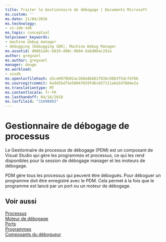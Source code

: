 ```yaml
---
title: Traiter le Gestionnaire de débogage | Documents Microsoft
ms.custom: ''
ms.date: 11/04/2016
ms.technology:
- vs-ide-sdk
ms.topic: conceptual
helpviewer_keywords:
- machine debug manager
- debugging [Debugging SDK], Machine Debug Manager
ms.assetid: d0861e0c-b819-490c-9604-5e6d08ac291a
author: gregvanl
ms.author: gregvanl
manager: douge
ms.workload:
- vssdk
ms.openlocfilehash: d3ce0979b02ac3b0e8bb01f038c9883f5dcfd766
ms.sourcegitcommit: 6a9d5bd75e50947659fd6c837111a6a547884e2a
ms.translationtype: MT
ms.contentlocale: fr-FR
ms.lasthandoff: 04/16/2018
ms.locfileid: "31098093"
---
```

# <a name="process-debug-manager"></a>Gestionnaire de débogage de processus
Le Gestionnaire de processus de débogage (PDM) est un composant de Visual Studio qui gère les programmes et processus, ce qui les rend disponibles pour la session de débogage manager et les moteurs de débogage.  
  
 PDM gère tous les processus qui peuvent être débogués. Pour déboguer un programme doit être enregistré avec le PDM. Cela permet à la fois que le programme est lancé par un port ou un moteur de débogage.  
  
## <a name="see-also"></a>Voir aussi  
 [Processus](../../extensibility/debugger/processes.md)   
 [Moteur de débogage](../../extensibility/debugger/debug-engine.md)   
 [Ports](../../extensibility/debugger/ports.md)   
 [Programmes](../../extensibility/debugger/programs.md)   
 [Composants du débogueur](../../extensibility/debugger/debugger-components.md)